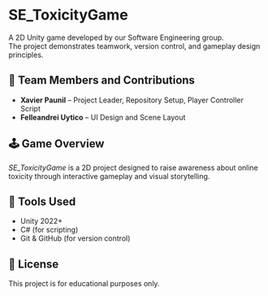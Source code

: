 # SE_ToxicityGame

A 2D Unity game developed by our Software Engineering group.  
The project demonstrates teamwork, version control, and gameplay design principles.

## 👥 Team Members and Contributions
- **Xavier Paunil** – Project Leader, Repository Setup, Player Controller Script  
- **Felleandrei Uytico** – UI Design and Scene Layout  
 

## 🕹️ Game Overview
*SE_ToxicityGame* is a 2D project designed to raise awareness about online toxicity through interactive gameplay and visual storytelling.

## 🧠 Tools Used
- Unity 2022+
- C# (for scripting)
- Git & GitHub (for version control)

## 📜 License
This project is for educational purposes only.

